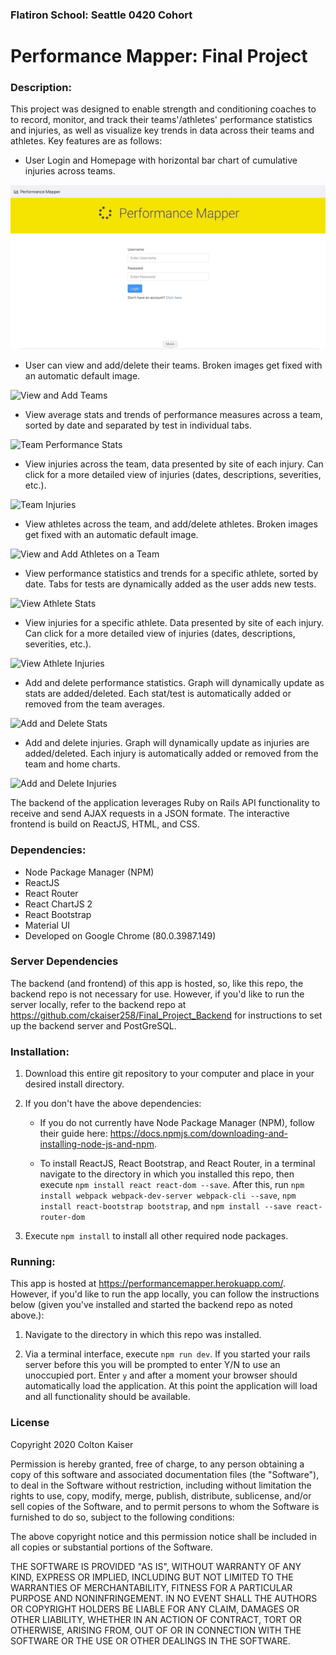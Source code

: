 ### Flatiron School: Seattle 0420 Cohort
# Performance Mapper: Final Project

### Description: 
This project was designed to enable strength and conditioning coaches to to record, monitor, and track their teams'/athletes' performance statistics and injuries, as well as visualize key trends in data across their teams and athletes. Key features are as follows:



* User Login and Homepage with horizontal bar chart of cumulative injuries across teams.

![Login and Home Page](README_assets/login_and_home_page.gif)

* User can view and add/delete their teams. Broken images get fixed with an automatic default image.

![View and Add Teams](README_assets/view_and_add_teams_with_default_image.gif)

* View average stats and trends of performance measures across a team, sorted by date and separated by test in individual tabs.

![Team Performance Stats](README_assets/view_team_performance_stats.gif)

* View injuries across the team, data presented by site of each injury. Can click for a more detailed view of injuries (dates, descriptions, severities, etc.).

![Team Injuries](README_assets/view_team_injuries.gif)

* View athletes across the team, and add/delete athletes. Broken images get fixed with an automatic default image.

![View and Add Athletes on a Team](README_assets/view_and_add_team_athletes.gif)

* View performance statistics and trends for a specific athlete, sorted by date. Tabs for tests are dynamically added as the user adds new tests.

![View Athlete Stats](README_assets/view_athlete_stats.gif)

* View injuries for a specific athlete. Data presented by site of each injury. Can click for a more detailed view of injuries (dates, descriptions, severities, etc.). 

![View Athlete Injuries](README_assets/view_athlete_injuries.gif)

* Add and delete performance statistics. Graph will dynamically update as stats are added/deleted. Each stat/test is automatically added or removed from the team averages.

![Add and Delete Stats](README_assets/add_and_delete_stats.gif)


* Add and delete injuries. Graph will dynamically update as injuries are added/deleted. Each injury is automatically added or removed from the team and home charts.

![Add and Delete Injuries](README_assets/add_and_delete_injuries.gif)



The backend of the application leverages Ruby on Rails API functionality to receive and send AJAX requests in a JSON formate. The interactive frontend is build on ReactJS, HTML, and CSS.


### Dependencies:
* Node Package Manager (NPM)
* ReactJS
* React Router
* React ChartJS 2
* React Bootstrap
* Material UI
* Developed on Google Chrome (80.0.3987.149)

### Server Dependencies
The backend (and frontend) of this app is hosted, so, like this repo, the backend repo is not necessary for use. However, if you'd like to run the server locally, refer to the backend repo at https://github.com/ckaiser258/Final_Project_Backend for instructions to set up the backend server and PostGreSQL.

### Installation:

1. Download this entire git repository to your computer and place in your desired install directory. 

2. If you don't have the above dependencies:

   * If you do not currently have Node Package Manager (NPM), follow their guide here: https://docs.npmjs.com/downloading-and-installing-node-js-and-npm.

   * To install ReactJS, React Bootstrap, and React Router, in a terminal navigate to the directory in which you installed this repo, then execute `npm install react react-dom --save`. After this, run `npm install webpack webpack-dev-server webpack-cli --save`, `npm install react-bootstrap bootstrap`, and `npm install --save react-router-dom`

3. Execute ```npm install``` to install all other required node packages.


### Running:

This app is hosted at https://performancemapper.herokuapp.com/. However, if you'd like to run the app locally, you can follow the instructions below (given you've installed and started the backend repo as noted above.):

1. Navigate to the directory in which this repo was installed. 

2. Via a terminal interface, execute ```npm run dev```. If you started your rails server before this you will be prompted to enter Y/N to use an unoccupied port. Enter `y` and after a moment your browser should automatically load the application. At this point the application will load and all functionality should be available.

### License
Copyright 2020 Colton Kaiser

Permission is hereby granted, free of charge, to any person obtaining a copy of this software and associated documentation files (the "Software"), to deal in the Software without restriction, including without limitation the rights to use, copy, modify, merge, publish, distribute, sublicense, and/or sell copies of the Software, and to permit persons to whom the Software is furnished to do so, subject to the following conditions:

The above copyright notice and this permission notice shall be included in all copies or substantial portions of the Software.

THE SOFTWARE IS PROVIDED "AS IS", WITHOUT WARRANTY OF ANY KIND, EXPRESS OR IMPLIED, INCLUDING BUT NOT LIMITED TO THE WARRANTIES OF MERCHANTABILITY, FITNESS FOR A PARTICULAR PURPOSE AND NONINFRINGEMENT. IN NO EVENT SHALL THE AUTHORS OR COPYRIGHT HOLDERS BE LIABLE FOR ANY CLAIM, DAMAGES OR OTHER LIABILITY, WHETHER IN AN ACTION OF CONTRACT, TORT OR OTHERWISE, ARISING FROM, OUT OF OR IN CONNECTION WITH THE SOFTWARE OR THE USE OR OTHER DEALINGS IN THE SOFTWARE.
